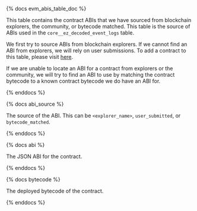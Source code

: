 {% docs evm_abis_table_doc %}

This table contains the contract ABIs that we have sourced from blockchain explorers, the community, or bytecode matched. This table is the source of ABIs used in the `core__ez_decoded_event_logs` table.

We first try to source ABIs from blockchain explorers. If we cannot find an ABI from explorers, we will rely on user submissions. To add a contract to this table, please visit [here](https://science.flipsidecrypto.xyz/abi-requestor/).

If we are unable to locate an ABI for a contract from explorers or the community, we will try to find an ABI to use by matching the contract bytecode to a known contract bytecode we do have an ABI for.

{% enddocs %}

{% docs abi_source %}

The source of the ABI. This can be `<explorer_name>`, `user_submitted`, or `bytecode_matched`.

{% enddocs %}

{% docs abi %}

The JSON ABI for the contract.

{% enddocs %}

{% docs bytecode %}

The deployed bytecode of the contract.

{% enddocs %}
